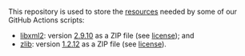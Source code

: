 This repository is used to store the [resources](https://github.com/cellml/gha/releases/tag/gha) needed by some of our GitHub Actions scripts:

- [libxml2](https://gitlab.gnome.org/GNOME/libxml2/-/wikis/home): version [2.9.10](https://github.com/cmlibs-dependencies/libxml2/tree/v2.9.10) as a ZIP file (see [license](./LICENSE-libxml2.txt)); and
- [zlib](https://www.zlib.net/): version [1.2.12](https://github.com/cmlibs-dependencies/zlib/tree/v1.2.12) as a ZIP file (see [license](./LICENSE-zlib.txt)).
